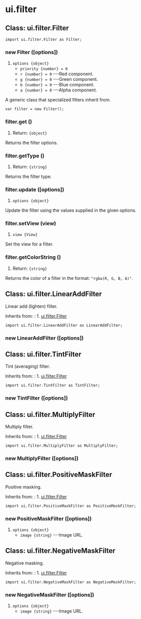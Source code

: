 # ui.filter

## Class: ui.filter.Filter

~~~
import ui.filter.Filter as Filter;
~~~

### new Filter ([options])
1. `options {object}`
	* `priority {number} = 0`
	* `r {number} = 0` ---Red component.
	* `g {number} = 0` ---Green component.
	* `b {number} = 0` ---Blue component.
	* `a {number} = 0` ---Alpha component.

A generic class that specialized filters inherit from.

~~~
var filter = new Filter();
~~~

### filter.get ()
1. Return: `{object}`

Returns the filter options.

### filter.getType ()
1. Return: `{string}`

Returns the filter type.

### filter.update ([options])
1. `options {object}`

Update the filter using the values supplied in the given options.

### filter.setView (view)
1. `view {View}`

Set the view for a filter.

### filter.getColorString ()
1. Return: `{string}`

Returns the color of a filter in the format: `"rgba(R, G, B, A)"`.


## Class: ui.filter.LinearAddFilter

Linear add (lighten) filter.

Inherits from:
:    1. [ui.filter.Filter](#class-ui.filter.filter)

~~~
import ui.filter.LinearAddFilter as LinearAddFilter;
~~~

### new LinearAddFilter ([options])


## Class: ui.filter.TintFilter

Tint (averaging) filter.

Inherits from:
:    1. [ui.filter.Filter](#class-ui.filter.filter)

~~~
import ui.filter.TintFilter as TintFilter;
~~~

### new TintFilter ([options])


## Class: ui.filter.MultiplyFilter

Multiply filter.

Inherits from:
:    1. [ui.filter.Filter](#class-ui.filter.filter)

~~~
import ui.filter.MultiplyFilter as MultiplyFilter;
~~~

### new MultiplyFilter ([options])


## Class: ui.filter.PositiveMaskFilter

Positive masking.

Inherits from:
:    1. [ui.filter.Filter](#class-ui.filter.filter)

~~~
import ui.filter.PositiveMaskFilter as PositiveMaskFilter;
~~~

### new PositiveMaskFilter ([options])
1. `options {object}`
	* `image {string}` ---Image URL.


## Class: ui.filter.NegativeMaskFilter

Negative masking.

Inherits from:
:    1. [ui.filter.Filter](#class-ui.filter.filter)

~~~
import ui.filter.NegativeMaskFilter as NegativeMaskFilter;
~~~

### new NegativeMaskFilter ([options])
1. `options {object}`
	* `image {string}` ---Image URL.
